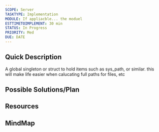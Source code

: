 ```yaml
---
SCOPE: Server
TASKTYPE: Implementation
MODULE: If appliacble... the moduel
ESTTIMETOIMPLEMENT: 30 min
STATUS: In Progress
PRIORITY: Med
DUE: DATE
---
```



## Quick Description

A global singleton or struct to hold items such as 
sys_path, or similar. this will make life easier when calucating full paths for files, etc

## Possible Solutions/Plan


## Resources

## MindMap